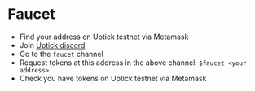 <!--
order: 2
-->

# Faucet

* Find your address on Uptick testnet via Metamask
* Join [Uptick discord](https://discord.gg/8w4GUUUH39)
* Go to the `faucet` channel
* Request tokens at this address in the above channel: `$faucet <your address>`
* Check you have tokens on Uptick testnet via Metamask

